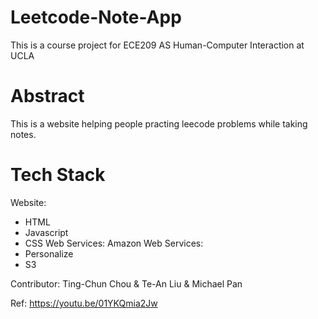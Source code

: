 # Leetcode-Note-App

This is a course project for ECE209 AS Human-Computer Interaction at UCLA

# Abstract
This is a website helping people practing leecode problems while taking notes.

# Tech Stack
Website: 
* HTML
* Javascript
* CSS
Web Services: 
  Amazon Web Services:
* Personalize
* S3





















Contributor:
Ting-Chun Chou & Te-An Liu & Michael Pan

Ref:
https://youtu.be/01YKQmia2Jw
